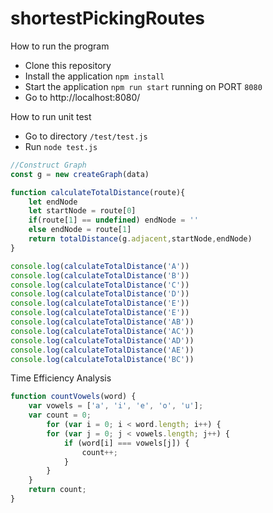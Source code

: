 # shortestPickingRoutes

How to run the program

- Clone this repository
- Install the application `npm install`
- Start the application `npm run start` running on PORT `8080`
- Go to http://localhost:8080/

How to run unit test

- Go to directory `/test/test.js`
- Run `node test.js`

```js
//Construct Graph
const g = new createGraph(data)

function calculateTotalDistance(route){
    let endNode
    let startNode = route[0]
    if(route[1] == undefined) endNode = ''
    else endNode = route[1]
    return totalDistance(g.adjacent,startNode,endNode)
}

console.log(calculateTotalDistance('A'))
console.log(calculateTotalDistance('B'))
console.log(calculateTotalDistance('C'))
console.log(calculateTotalDistance('D'))
console.log(calculateTotalDistance('E'))
console.log(calculateTotalDistance('E'))
console.log(calculateTotalDistance('AB'))
console.log(calculateTotalDistance('AC'))
console.log(calculateTotalDistance('AD'))
console.log(calculateTotalDistance('AE'))
console.log(calculateTotalDistance('BC'))

```

Time Efficiency Analysis

```js
function countVowels(word) {
    var vowels = ['a', 'i', 'e', 'o', 'u'];
    var count = 0;
		for (var i = 0; i < word.length; i++) {
        for (var j = 0; j < vowels.length; j++) {
            if (word[i] === vowels[j]) {
                count++;
            }
        }
    }
    return count;
}

```
